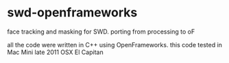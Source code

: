 # swd-openframeworks
face tracking and masking for SWD. porting from processing to oF

all the code were written in C++ using OpenFrameworks. 
this code tested in Mac Mini late 2011 OSX El Capitan
